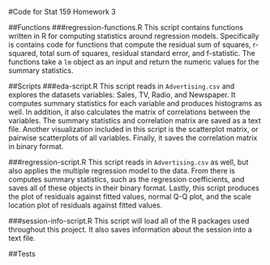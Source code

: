 #Code for Stat 159 Homework 3 


##Functions 
###regression-functions.R 
This script contains functions written in R for computing statistics around regression models. Specifically is contains code for functions that compute the residual sum of squares, r-squared, total sum of squares, residual standard error, and f-statistic. The functions take a `lm` object as an input and return the numeric values for the summary statistics. 

##Scripts 
###eda-script.R
This script reads in `Advertising.csv` and explores the datasets variables: Sales, TV, Radio, and Newspaper. It computes summary statistics for each variable and produces histograms as well. In addition, it also calculates the matrix of correlations between the variables. The summary statistics and correlation matrix are saved as a text file. Another visualization included in this script is the scatterplot matrix, or pairwise scatterplots of all variables. Finally, it saves the correlation matrix in binary format. 

###regression-script.R
This script reads in `Advertising.csv` as well, but also applies the multiple regression model to the data. From there is computes summary statistics, such as the regression coefficients, and saves all of these objects in their binary format. Lastly, this script produces the plot of residuals against fitted values, normal Q-Q plot, and the scale location plot of residuals against fitted values. 

###session-info-script.R
This script will load all of the R packages used throughout this project. It also saves information about the session into a text file. 


##Tests 
